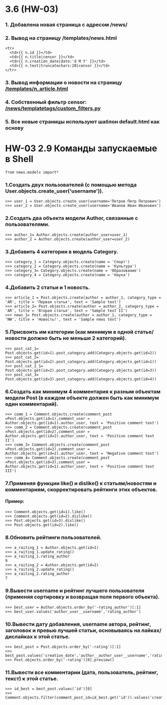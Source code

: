 # 3.6 (HW-03)
### 1. Добавлена новая страница с адресом /news/
### 2. Вывод на страницу /templates/news.html

```
<tr>
  <td>{{ n.id }}</td>
  <td>{{ n.title|censor }}</td>
  <td>{{ n.creation_date|date:'d M Y' }}</td>
  <td>{{ n.text|truncatechars:20|censor }}</td>
</tr>
```
### 3. Вывод информации о новости на страницу [/templates/n_article.html](https://github.com/Kopachinskaya/SKF_HT/blob/main/Django/News_Paper/NewsPaper/templates/n_article.html)

### 4. Cобственный фильтр censor: [/news/templatetags/custom_filters.py](https://github.com/Kopachinskaya/SKF_HT/blob/main/Django/News_Paper/NewsPaper/news/templatetags/custom_filters.py)

### 5. Все новые страницы используют шаблон default.html как основу


# HW-03 2.9 Команды запускаемые в Shell

```
from news.models import*
```
### 1.Создать двух пользователей (с помощью метода User.objects.create_user('username')).
  
```
>>> user_1 = User.objects.create_user(username='Петров Петр Петрович')
>>> user_2 = User.objects.create_user(username='Иванов Иван Иванович') 
```

### 2.Создать два объекта модели Author, связанные с пользователями.

```
>>> author_1= Author.objects.create(author_user=user_1)                 
>>> author_2 = Author.objects.create(author_user=user_2)
```

### 3.Добавить 4 категории в модель Category.

```
>>> category_1 = Category.objects.create(name = 'Спорт')     
>>> category_2 = Category.objects.create(name = 'Культура') 
>>> category_3= Category.objects.create(name = 'Образование') 
>>> category_4 = Category.objects.create(name = 'Наука') 
```

### 4.Добавить 2 статьи и 1 новость.

```
>>> article_1 = Post.objects.create(author = author_1, category_type = 'AR', title = 'Первая статья', text = 'Sample text')      
>>> article_2= Post.objects.create(author = author_2, category_type = 'AR', title = 'Вторая статья', text = 'Sample text II')   
>>> news_1= Post.objects.create(author = author_1, category_type = 'NW', title = 'Новость!', text = 'Sample news text')
```

### 5.Присвоить им категории (как минимум в одной статье/новости должно быть не меньше 2 категорий).

```
>>> post_cat_1= Post.objects.get(id=1).post_category.add(Category.objects.get(id=2))                                            
>>> post_cat_2= Post.objects.get(id=2).post_category.add(Category.objects.get(id=1))   
>>> post_cat_2_1= Post.objects.get(id=2).post_category.add(Category.objects.get(id=3))      
>>> post_cat_3= Post.objects.get(id=3).post_category.add(Category.objects.get(id=4))
```

### 6.Создать как минимум 4 комментария к разным объектам модели Post (в каждом объекте должен быть как минимум один комментарий).

```
>>> comm_1 = Comment.objects.create(comment_post =Post.objects.get(id=1),comment_user = Author.objects.get(id=1).author_user, text = 'Positive comment text')  
>>> comm_2 = Comment.objects.create(comment_post =Post.objects.get(id=2),comment_user = Author.objects.get(id=2).author_user, text = 'Positive comment text II') 
>>> comm_3= Comment.objects.create(comment_post =Post.objects.get(id=2),comment_user = Author.objects.get(id=2).author_user, text = 'Negative comment text')     
>>> comm_4= Comment.objects.create(comment_post =Post.objects.get(id=3),comment_user = Author.objects.get(id=1).author_user, text = 'Positive comment text III')
```

### 7.Применяя функции like() и dislike() к статьям/новостям и комментариям, скорректировать рейтинги этих объектов.
#### Пример:

```
>>> Comment.objects.get(id=1).like()
>>> Comment.objects.get(id=2).dislike()
>>> Post.objects.get(id=3).dislike()
>>> Post.objects.get(id=2).like()
```

### 8.Обновить рейтинги пользователей.

```
>>> a_raiting_1 = Author.objects.get(id=1) 
>>> a_raiting_1.update_rating()
>>> a_raiting_1.rating_author
9
>>> a_raiting_2 = Author.objects.get(id=2)  
>>> a_raiting_2.update_rating()            
>>> a_raiting_2.rating_author  
7
```

### 9.Вывести username и рейтинг лучшего пользователя (применяя сортировку и возвращая поля первого объекта).

```
>>> best_user = Author.objects.order_by('-rating_author')[:1]
>>> best_user.values('author_user__username','rating_author') 
```

### 10.Вывести дату добавления, username автора, рейтинг, заголовок и превью лучшей статьи, основываясь на лайках/дислайках к этой статье.

```
>>> best_post = Post.objects.order_by('-rating')[:1]
>>> best_post.values('creation_date','author__author_user__username','rating','title')
>>> Post.objects.order_by('-rating')[0].preview() 

```

### 11.Вывести все комментарии (дата, пользователь, рейтинг, текст) к этой статье.

```
>>> id_best = best_post.values('id')[0]
>>> Comment.objects.filter(comment_post_id=id_best.get('id')).values('creation_date','comment_user__username','rating','text')

```
